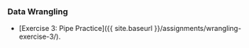 
### Data Wrangling

- [Exercise 3: Pipe Practice]({{ site.baseurl }}/assignments/wrangling-exercise-3/).
